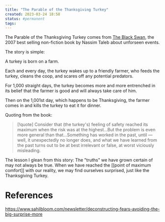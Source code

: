 ```yaml
---
title: "The Parable of the Thanksgiving Turkey"
created: 2023-03-24 18:58
status: #permanent
tags: 
---
```


The Parable of the Thanksgiving Turkey comes from [The Black Swan](https://click.convertkit-mail4.com/mvu506ppoeb5hgo7xv9s3/dpheh0h0zel68zhm/aHR0cHM6Ly93d3cuYW1hem9uLmNvbS9CbGFjay1Td2FuLUltcHJvYmFibGUtUm9idXN0bmVzcy1GcmFnaWxpdHkvZHAvMDgxMjk3MzgxWA==), the 2007 best selling non-fiction book by Nassim Taleb about unforseen events.

The story is simple:

A turkey is born on a farm.

Each and every day, the turkey wakes up to a friendly farmer, who feeds the turkey, cleans the coop, and scares off any potential predators.

For 1,000 straight days, the turkey becomes more and more entrenched in its belief that the farmer is good and will always take care of him.

Then on the 1,001st day, which happens to be Thanksgiving, the farmer comes in and kills the turkey to eat it for dinner.

Quoting from the book:

>[!quote] Consider that (the turkey's) feeling of safety reached its maximum when the risk was at the highest...But the problem is even more general than that...Something has worked in the past, until — well, it unexpectedly no longer does, and what we have learned from the past turns out to be at best irrelevant or false, at worst viciously misleading.

The lesson I glean from this story: The "truths" we have grown certain of may not always be true. When we have reached the [[point of maximum comfort]] with our reality, we may find ourselves surprised, just like the Thanksgiving Turkey.


# References

https://www.sahilbloom.com/newsletter/deconstructing-fears-avoiding-the-big-surprise-more


